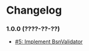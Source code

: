 # Changelog

### 1.0.0 (????-??-??)

* [#5: Implement BsnValidator](https://github.com/darkwebdesign/symfony-addon-pack/issues/5)
